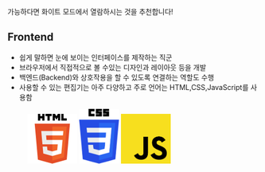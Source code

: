 가능하다면 화이트 모드에서 열람하시는 것을 추천합니다!
## Frontend
- 쉽게 말하면 눈에 보이는 인터페이스를 제작하는 직군
- 브라우저에서 직접적으로 볼 수있는 디자인과 레이아웃 등을 개발
- 백엔드(Backend)와 상호작용을 할 수 있도록 연결하는 역할도 수행
- 사용할 수 있는 편집기는 아주 다양하고 주로 언어는 HTML,CSS,JavaScript를 사용함
<figure class="thrid">
<a href="link"><img src="https://github.com/snowykte0426/TIL/blob/main/img/HTML5.png" aling='left'width="100" height="100"></a>
<a href="link"><img src="https://github.com/snowykte0426/TIL/blob/main/img/CSS3.png" width="80" height="110"></a>
<a href="ling"><img src="https://github.com/snowykte0426/TIL/blob/main/img/JavaScript.png" width="100" height="100"></a>
</figure>